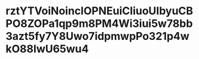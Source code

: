 # rztYTVoiNoincIOPNEuiCIiuoUIbyuCBPO8ZOPa1qp9m8PM4Wi3iui5w78bb3azt5fy7Y8Uwo7idpmwpPo321p4wkO88IwU65wu4
